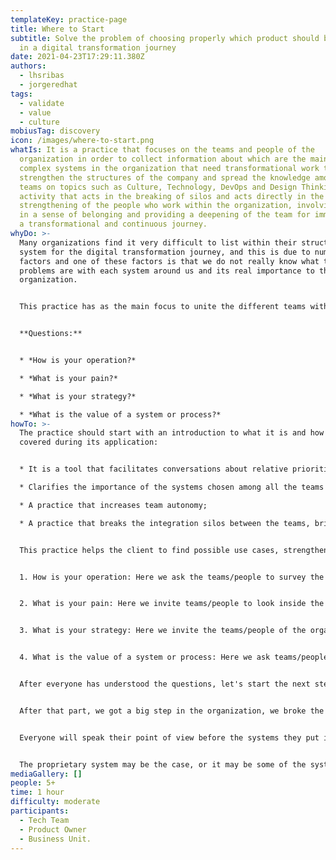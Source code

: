 ```yaml
---
templateKey: practice-page
title: Where to Start
subtitle: Solve the problem of choosing properly which product should be treated
  in a digital transformation journey
date: 2021-04-23T17:29:11.380Z
authors:
  - lhsribas
  - jorgeredhat
tags:
  - validate
  - value
  - culture
mobiusTag: discovery
icon: /images/where-to-start.png
whatIs: It is a practice that focuses on the teams and people of the
  organization in order to collect information about which are the main and most
  complex systems in the organization that need transformational work to
  strengthen the structures of the company and spread the knowledge among the
  teams on topics such as Culture, Technology, DevOps and Design Thinking. An
  activity that acts in the breaking of silos and acts directly in the
  strengthening of the people who work within the organization, involving them
  in a sense of belonging and providing a deepening of the team for immersion in
  a transformational and continuous journey.
whyDo: >-
  Many organizations find it very difficult to list within their structure a
  system for the digital transformation journey, and this is due to numerous
  factors and one of these factors is that we do not really know what the
  problems are with each system around us and its real importance to the
  organization.


  This practice has as the main focus to unite the different teams within an organization in order to ask four questions of extreme importance for all members to look inside the organization and bring the most relevant systems (important for the organization, which has a great pain) for a team approach and clarification providing everyone with a mutual and common understanding about them, this facilitates the team prioritization process of what is really most important and in generating a priority pipeline for the organization that can work to solve them in a great journey of digital transformation.


  **Questions:**


  * *How is your operation?*

  * *What is your pain?*

  * *What is your strategy?*

  * *What is the value of a system or process?*
howTo: >-
  The practice should start with an introduction to what it is and how it is
  covered during its application:


  * It is a tool that facilitates conversations about relative priorities and focuses the team's focus on defining which system should be approached first in a transformational journey;

  * Clarifies the importance of the systems chosen among all the teams involved for team cohesion;

  * A practice that increases team autonomy;

  * A practice that breaks the integration silos between the teams, bringing the sense of belonging of a digital transformation journey to the organization;


  This practice helps the client to find possible use cases, strengthening the understanding of problems, and helping to create a pipeline of priorities within the organization, the focus is dedicated to the systems that currently exist. So we asked the following questions:


  1. How is your operation: Here we ask the teams/people to survey the main systems used in the corporation and to think about how their operation works. How difficult or easy it is to operate the system, how are the teams' silos, especially if it exists and how is the operation between multiple teams;


  2. What is your pain: Here we invite teams/people to look inside the organization and think about what their pain is when we talk about the system or processes, which systems are of great relevance and bring enormous pain to the organization;


  3. What is your strategy: Here we invite the teams/people of the organization to start reflecting on how they are currently positioned and how they want to start their journey of transformation. The big question is "Thinking about the future of the organization as you see your journey in the next 3, 6, 12, or 18 months".


  4. What is the value of a system or process: Here we ask teams/people to think, based on the systems raised above, what value this tool adds to the corporation and the current work process;


  After everyone has understood the questions, let's start the next step, which is to ask team/people to create post-it notes with the name of the system, and inform them that there is no problem if the system names are repeated, the important thing is to be able to capture the that in the view of the teams/people of the organization believe that it has the highest priority in the next 6 months to 12 months of the organization we dedicate a minimum time so that it is possible to create the post-it notes.


  After that part, we got a big step in the organization, we broke the silos and everyone was able to express what is important in their point of view for the organization, so now we open a session for each member of the discovery to talk about the system they put in and the because, during this process, the facilitator and the facilitator's support team must create several post-it notes with keywords about what is being said about the system, such as the focus of mapping their problem. Through this process, we are creating a system pipeline and its problems, which could be our big case for the beginning of a journey.


  Everyone will speak their point of view before the systems they put in, the focus is to foster enormous knowledge for everyone about the perspective of each system that was spoken by the members of the discovery, so we opened a voting session where each member is entitled to 3 votes to return to the systems he considers to be of great importance to the organization and must be addressed first on a transformational journey. From now on we have a pipeline of prioritized systems, and we know which systems are the most important and we managed to have a priority to deal with as a case of the transformational journey.


  The proprietary system may be the case, or it may be some of the systems that we manage to prioritize, the great value gained here is that we have worked for a great transformational journey and we can help the organization over time to achieve its goals.
mediaGallery: []
people: 5+
time: 1 hour
difficulty: moderate
participants:
  - Tech Team
  - Product Owner
  - Business Unit.
---
```

